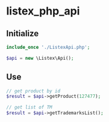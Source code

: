 # listex_php_api

## Initialize

```php
include_once './ListexApi.php';

$api = new \Listex\Api();
```

## Use

```php
// get product by id
$result = $api->getProduct(127477);

// get list of TM
$result = $api->getTrademarksList();
```
